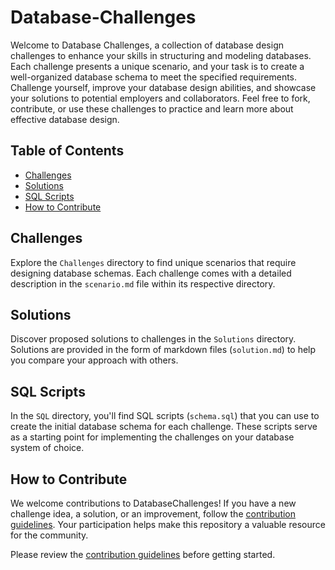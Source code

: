 # Database-Challenges
 Welcome to Database Challenges, a collection of database design challenges to enhance your skills in structuring and modeling databases. Each challenge presents a unique scenario, and your task is to create a well-organized database schema to meet the specified requirements. Challenge yourself, improve your database design abilities, and showcase your solutions to potential employers and collaborators. Feel free to fork, contribute, or use these challenges to practice and learn more about effective database design.

## Table of Contents
- [Challenges](#challenges)
- [Solutions](#solutions)
- [SQL Scripts](#sql-scripts)
- [How to Contribute](#how-to-contribute)

## Challenges

Explore the `Challenges` directory to find unique scenarios that require designing database schemas. Each challenge comes with a detailed description in the `scenario.md` file within its respective directory.

## Solutions

Discover proposed solutions to challenges in the `Solutions` directory. Solutions are provided in the form of markdown files (`solution.md`) to help you compare your approach with others.

## SQL Scripts

In the `SQL` directory, you'll find SQL scripts (`schema.sql`) that you can use to create the initial database schema for each challenge. These scripts serve as a starting point for implementing the challenges on your database system of choice.

## How to Contribute

We welcome contributions to DatabaseChallenges! If you have a new challenge idea, a solution, or an improvement, follow the [contribution guidelines](CONTRIBUTING.md). Your participation helps make this repository a valuable resource for the community.

Please review the [contribution guidelines](CONTRIBUTING.md) before getting started.

